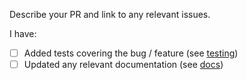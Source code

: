 Describe your PR and link to any relevant issues. 

I have:
 - [ ] Added tests covering the bug / feature (see [testing](https://github.com/thienohs/gqlgen/blob/master/TESTING.md))
 - [ ] Updated any relevant documentation (see [docs](https://github.com/thienohs/gqlgen/tree/master/docs/content))
